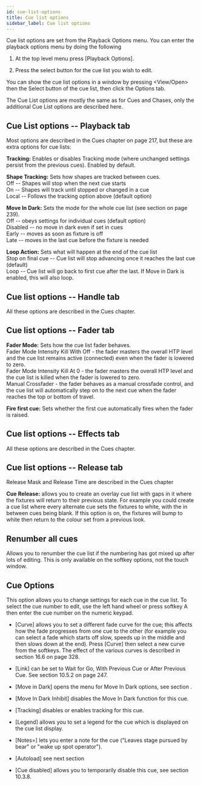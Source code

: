 ```yaml
---
id: cue-list-options 
title: Cue list options
sidebar_label: Cue list options
---
```


Cue list options are set from the Playback Options menu. You can enter
the playback options menu by doing the following

1. At the top level menu press \[Playback Options\].

2. Press the select button for the cue list you wish to edit.

You can show the cue list options in a window by pressing \<View/Open\>
then the Select button of the cue list, then click the Options tab.

The Cue List options are mostly the same as for Cues and Chases, only
the additional Cue List options are described here.

Cue List options -- Playback tab
--------------------------------

Most options are described in the Cues chapter on page 217, but these
are extra options for cue lists:

**Tracking:** Enables or disables Tracking mode (where unchanged
settings persist from the previous cues). Enabled by default.

**Shape Tracking:** Sets how shapes are tracked between cues.\
Off -- Shapes will stop when the next cue starts\
On -- Shapes will track until stopped or changed in a cue\
Local -- Follows the tracking option above (default option)

**Move In Dark:** Sets the mode for the whole cue list (see section on
page 239).\
Off -- obeys settings for individual cues (default option)\
Disabled -- no move in dark even if set in cues\
Early -- moves as soon as fixture is off\
Late -- moves in the last cue before the fixture is needed

**Loop Action:** Sets what will happen at the end of the cue list\
Stop on final cue -- Cue list will stop advancing once it reaches the
last cue (default)\
Loop -- Cue list will go back to first cue after the last. If Move in
Dark is enabled, this will also loop.

Cue list options -- Handle tab
------------------------------

All these options are described in the Cues chapter.

Cue list options -- Fader tab
-----------------------------

**Fader Mode:** Sets how the cue list fader behaves.\
Fader Mode Intensity Kill With Off - the fader masters the overall HTP
level and the cue list remains active (connected) even when the fader is
lowered to zero.\
Fader Mode Intensity Kill At 0 - the fader masters the overall HTP level
and the cue list is killed when the fader is lowered to zero.\
Manual Crossfader - the fader behaves as a manual crossfade control, and
the cue list will automatically step on to the next cue when the fader
reaches the top or bottom of travel.

**Fire first cue:** Sets whether the first cue automatically fires when
the fader is raised.

Cue list options -- Effects tab
-------------------------------

All these options are described in the Cues chapter.

Cue list options -- Release tab
-------------------------------

Release Mask and Release Time are described in the Cues chapter

**Cue Release:** allows you to create an overlay cue list with gaps in
it where the fixtures will return to their previous state. For example
you could create a cue list where every alternate cue sets the fixtures
to white, with the in between cues being blank. If this option is on,
the fixtures will bump to white then return to the colour set from a
previous look.

Renumber all cues
-----------------

Allows you to renumber the cue list if the numbering has got mixed up
after lots of editing. This is only available on the softkey options,
not the touch window.

Cue Options
-----------

This option allows you to change settings for each cue in the cue list.
To select the cue number to edit, use the left hand wheel or press
softkey A then enter the cue number on the numeric keypad.

-   \[Curve\] allows you to set a different fade curve for the cue; this
    affects how the fade progresses from one cue to the other (for
    example you can select a fade which starts off slow, speeds up in
    the middle and then slows down at the end). Press \[Curve\] then
    select a new curve from the softkeys. The effect of the various
    curves is described in section 16.6 on page 328.

-   \[Link\] can be set to Wait for Go, With Previous Cue or After
    Previous Cue. See section 10.5.2 on page 247.

-   \[Move in Dark\] opens the menu for Move In Dark options, see
    section .

-   \[Move In Dark Inhibit\] disables the Move In Dark function for this
    cue.

-   \[Tracking\] disables or enables tracking for this cue.

-   \[Legend\] allows you to set a legend for the cue which is displayed
    on the cue list display.

-   \[Notes=\] lets you enter a note for the cue ("Leaves stage pursued
    by bear" or "wake up spot operator").

-   \[Autoload\] see next section

-   \[Cue disabled\] allows you to temporarily disable this cue, see
    section 10.3.8.


